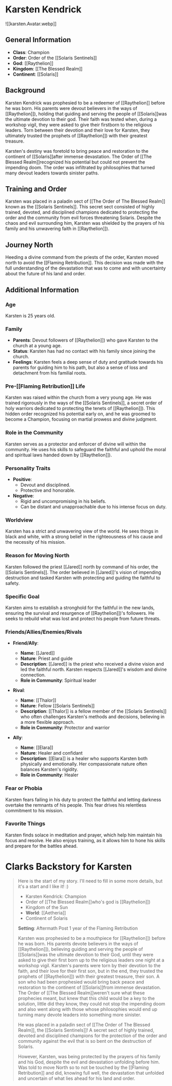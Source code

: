 # Karsten Kendrick

![[karsten.Avatar.webp]]

## General Information
- **Class**: Champion
- **Order**: Order of the [[Solaris Sentinels]]
- **God**: [[Raythelion]]
- **Kingdom**: [[The Blessed Realm]]
- **Continent**: [[Solaris]]

## Background

Karsten Kendrick was prophesied to be a redeemer of [[Raythelion]] before he was born. His parents were devout believers in the ways of [[Raythelion]]), holding that guiding and serving the people of [[Solaris]]was the ultimate devotion to their god. Their faith was tested when, during a workshop vigil, they were asked to give their firstborn to the religious leaders. Torn between their devotion and their love for Karsten, they ultimately trusted the prophets of [[Raythelion]]) with their greatest treasure.

Karsten's destiny was foretold to bring peace and restoration to the continent of [[Solaris]]after immense devastation. The Order of [[The Blessed Realm]]recognized his potential but could not prevent the impending doom. The order was infiltrated by philosophies that turned many devout leaders towards sinister paths.

## Training and Order

Karsten was placed in a paladin sect of [[The Order of The Blessed Realm]] known as the [[Solaris Sentinels]]. This secret sect consisted of highly trained, devoted, and disciplined champions dedicated to protecting the order and the community from evil forces threatening Solaris. Despite the chaos and evil surrounding him, Karsten was shielded by the prayers of his family and his unwavering faith in [[Raythelion]]).

## Journey North

Heeding a divine command from the priests of the order, Karsten moved north to avoid the [[Flaming Retribution]]. This decision was made with the full understanding of the devastation that was to come and with uncertainty about the future of his land and order.

## Additional Information

### Age
Karsten is 25 years old.

### Family
- **Parents**: Devout followers of [[Raythelion]]) who gave Karsten to the church at a young age.
- **Status**: Karsten has had no contact with his family since joining the church.
- **Feelings**: Karsten feels a deep sense of duty and gratitude towards his parents for guiding him to his path, but also a sense of loss and detachment from his familial roots.

### Pre-[[Flaming Retribution]] Life
Karsten was raised within the church from a very young age. He was trained rigorously in the ways of the [[Solaris Sentinels]], a secret order of holy warriors dedicated to protecting the tenets of [[Raythelion]]). This hidden order recognized his potential early on, and he was groomed to become a Champion, focusing on martial prowess and divine judgment.

### Role in the Community
Karsten serves as a protector and enforcer of divine will within the community. He uses his skills to safeguard the faithful and uphold the moral and spiritual laws handed down by [[Raythelion]]).

### Personality Traits
- **Positive**:
  - Devout and disciplined.
  - Protective and honorable.
- **Negative**:
  - Rigid and uncompromising in his beliefs.
  - Can be distant and unapproachable due to his intense focus on duty.

### Worldview
Karsten has a strict and unwavering view of the world. He sees things in black and white, with a strong belief in the righteousness of his cause and the necessity of his mission.

### Reason for Moving North
Karsten followed the priest [[Jared]] north by command of his order, the [[Solaris Sentinels]]. The order believed in [[Jared]]'s vision of impending destruction and tasked Karsten with protecting and guiding the faithful to safety.

### Specific Goal
Karsten aims to establish a stronghold for the faithful in the new lands, ensuring the survival and resurgence of [[Raythelion]])'s followers. He seeks to rebuild what was lost and protect his people from future threats.

### Friends/Allies/Enemies/Rivals
- **Friend/Ally**:
  - **Name**: [[Jared]] 
  - **Nature**: Priest and guide
  - **Description**: [[Jared]]  is the priest who received a divine vision and led the faithful north. Karsten respects [[Jared]]'s wisdom and divine connection.
  - **Role in Community**: Spiritual leader

- **Rival**:
  - **Name**: [[Thalor]]
  - **Nature**: Fellow [[Solaris Sentinels]]
  - **Description**: [[Thalor]] is a fellow member of the [[Solaris Sentinels]] who often challenges Karsten's methods and decisions, believing in a more flexible approach.
  - **Role in Community**: Protector and warrior

- **Ally**:
  - **Name**: [[Elara]]
  - **Nature**: Healer and confidant
  - **Description**: [[Elara]] is a healer who supports Karsten both physically and emotionally. Her compassionate nature often balances Karsten's rigidity.
  - **Role in Community**: Healer

### Fear or Phobia
Karsten fears failing in his duty to protect the faithful and letting darkness overtake the remnants of his people. This fear drives his relentless commitment to his mission.

### Favorite Things
Karsten finds solace in meditation and prayer, which help him maintain his focus and resolve. He also enjoys training, as it allows him to hone his skills and prepare for the battles ahead.

# Clarks Backstory for Karsten
> Here is the start of my story. I'll need to fill in some more details, but it's a start and I like it! :)
>
> - Karsten Kendrick: Champion 
> - Order of [[The Blessed Realm]]who's god is [[Raythelion]])
> - Kingdom of the Sun
> - **World**: [[Aetheria]]
> - Continent of Solaris
>
>**Setting**: 
> Aftermath Post 1 year of the Flaming Retribution
>
> Karsten was prophesied to be a mouthpiece for [[Raythelion]]) before he was born. His parents devote believers in the ways of [[Raythelion]]), believing guiding and serving the people of [[Solaris]]was the ultimate devotion to their God, until they were asked to give their first born up to the religious leaders one night at a workshop vigil. Karsten's parents were torn by their devotion to the faith, and their love for their first son, but in the end, they trusted the prophets of [[Raythelion]]) with their greatest treasure, their son.
A son who had been prophesied would bring back peace and restoration to the continent of [[Solaris]]from immense devastation. The Order of [[The Blessed Realm]]weren't sure what these prophecies meant, but knew that this child would be a key to the solution, little did they know, they could not stop the impending doom and also went along with those whose philosophies would end up turning many devote leaders into something more sinister.
>
>He was placed in a paladin sect of [[The Order of The Blessed Realm]], the [[Solaris Sentinels]]! A secret sect of highly trained, devoted and disciplined champions for the protection of the order and community against the evil that is so bent on the destruction of Solaris.
>
>However, Karsten, was being protected by the prayers of his family and his God, despite the evil and devastation unfolding before him. Was told to move North so to not be touched by the [[Flaming Retribution]] and did, knowing full well, the devastation that unfolded and uncertain of what lies ahead for his land and order.